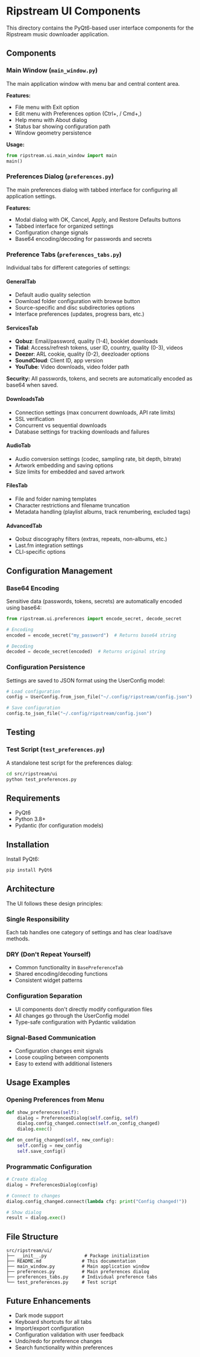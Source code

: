 # Ripstream UI Components

This directory contains the PyQt6-based user interface components for the Ripstream music downloader application.

## Components

### Main Window (`main_window.py`)
The main application window with menu bar and central content area.

**Features:**
- File menu with Exit option
- Edit menu with Preferences option (Ctrl+, / Cmd+,)
- Help menu with About dialog
- Status bar showing configuration path
- Window geometry persistence

**Usage:**
```python
from ripstream.ui.main_window import main
main()
```

### Preferences Dialog (`preferences.py`)
The main preferences dialog with tabbed interface for configuring all application settings.

**Features:**
- Modal dialog with OK, Cancel, Apply, and Restore Defaults buttons
- Tabbed interface for organized settings
- Configuration change signals
- Base64 encoding/decoding for passwords and secrets

### Preference Tabs (`preferences_tabs.py`)
Individual tabs for different categories of settings:

#### GeneralTab
- Default audio quality selection
- Download folder configuration with browse button
- Source-specific and disc subdirectories options
- Interface preferences (updates, progress bars, etc.)

#### ServicesTab
- **Qobuz**: Email/password, quality (1-4), booklet downloads
- **Tidal**: Access/refresh tokens, user ID, country, quality (0-3), videos
- **Deezer**: ARL cookie, quality (0-2), deezloader options
- **SoundCloud**: Client ID, app version
- **YouTube**: Video downloads, video folder path

**Security:** All passwords, tokens, and secrets are automatically encoded as base64 when saved.

#### DownloadsTab
- Connection settings (max concurrent downloads, API rate limits)
- SSL verification
- Concurrent vs sequential downloads
- Database settings for tracking downloads and failures

#### AudioTab
- Audio conversion settings (codec, sampling rate, bit depth, bitrate)
- Artwork embedding and saving options
- Size limits for embedded and saved artwork

#### FilesTab
- File and folder naming templates
- Character restrictions and filename truncation
- Metadata handling (playlist albums, track renumbering, excluded tags)

#### AdvancedTab
- Qobuz discography filters (extras, repeats, non-albums, etc.)
- Last.fm integration settings
- CLI-specific options

## Configuration Management

### Base64 Encoding
Sensitive data (passwords, tokens, secrets) are automatically encoded using base64:

```python
from ripstream.ui.preferences import encode_secret, decode_secret

# Encoding
encoded = encode_secret("my_password")  # Returns base64 string

# Decoding
decoded = decode_secret(encoded)  # Returns original string
```

### Configuration Persistence
Settings are saved to JSON format using the UserConfig model:

```python
# Load configuration
config = UserConfig.from_json_file("~/.config/ripstream/config.json")

# Save configuration
config.to_json_file("~/.config/ripstream/config.json")
```

## Testing

### Test Script (`test_preferences.py`)
A standalone test script for the preferences dialog:

```bash
cd src/ripstream/ui
python test_preferences.py
```

## Requirements

- PyQt6
- Python 3.8+
- Pydantic (for configuration models)

## Installation

Install PyQt6:
```bash
pip install PyQt6
```

## Architecture

The UI follows these design principles:

### Single Responsibility
Each tab handles one category of settings and has clear load/save methods.

### DRY (Don't Repeat Yourself)
- Common functionality in `BasePreferenceTab`
- Shared encoding/decoding functions
- Consistent widget patterns

### Configuration Separation
- UI components don't directly modify configuration files
- All changes go through the UserConfig model
- Type-safe configuration with Pydantic validation

### Signal-Based Communication
- Configuration changes emit signals
- Loose coupling between components
- Easy to extend with additional listeners

## Usage Examples

### Opening Preferences from Menu
```python
def show_preferences(self):
    dialog = PreferencesDialog(self.config, self)
    dialog.config_changed.connect(self.on_config_changed)
    dialog.exec()

def on_config_changed(self, new_config):
    self.config = new_config
    self.save_config()
```

### Programmatic Configuration
```python
# Create dialog
dialog = PreferencesDialog(config)

# Connect to changes
dialog.config_changed.connect(lambda cfg: print("Config changed!"))

# Show dialog
result = dialog.exec()
```

## File Structure

```
src/ripstream/ui/
├── __init__.py              # Package initialization
├── README.md               # This documentation
├── main_window.py          # Main application window
├── preferences.py          # Main preferences dialog
├── preferences_tabs.py     # Individual preference tabs
└── test_preferences.py     # Test script
```

## Future Enhancements

- Dark mode support
- Keyboard shortcuts for all tabs
- Import/export configuration
- Configuration validation with user feedback
- Undo/redo for preference changes
- Search functionality within preferences
